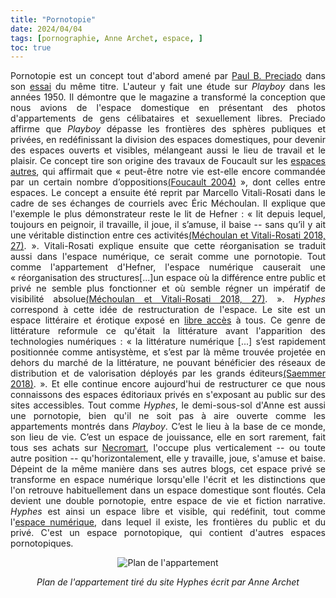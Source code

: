 ```yaml
---
title: "Pornotopie"
date: 2024/04/04
tags: [pornographie, Anne Archet, espace, ]
toc: true
---
```

<DIV STYLE="text-align:justify">

Pornotopie est un concept tout d'abord amené par [Paul B. Preciado](https://fr.wikipedia.org/wiki/Paul_B._Preciado) dans son [essai](https://www.leslibraires.ca/livres/pornotopie-paul-b-preciado-9782081255449.html) du même titre. L'auteur y fait une étude sur *Playboy* dans les années 1950. Il démontre que le magazine a transformé la conception que nous avions de l'espace domestique en présentant des photos d'appartements de gens célibataires et sexuellement libres. Preciado affirme que *Playboy* dépasse les frontières des sphères publiques et privées, en redéfinissant la division des espaces domestiques, pour devenir des espaces ouverts et visibles, mélangeant aussi le lieu de travail et le plaisir. Ce concept tire son origine des travaux de Foucault sur les [espaces autres](https://cgermain97.github.io/Feu-de-Foret/docs/h%C3%A9t%C3%A9ro/), qui affirmait que « peut-être notre vie est-elle encore commandée par un certain nombre d’oppositions[(Foucault 2004)](https://cgermain97.github.io/Feu-de-Foret/docs/biblio/) », dont celles entre espaces. Le concept a ensuite été reprit par Marcello Vitali-Rosati dans le cadre de ses échanges de courriels avec Éric Méchoulan. Il explique que l'exemple le plus démonstrateur reste le lit de Hefner : « lit depuis lequel, toujours en peignoir, il travaille, il joue, il s’amuse, il baise -- sans qu’il y ait une véritable distinction entre ces activités[(Méchoulan et Vitali-Rosati 2018, 27)](https://cgermain97.github.io/Feu-de-Foret/docs/biblio/). ». Vitali-Rosati explique ensuite que cette réorganisation se traduit aussi dans l'espace numérique, ce serait comme une pornotopie. Tout comme l'appartement d'Hefner, l'espace numérique causerait une « réorganisation des structures[...]un espace où la différence entre public et privé ne semble plus fonctionner et où semble régner un impératif de visibilité absolue[(Méchoulan et Vitali-Rosati 2018, 27)](https://cgermain97.github.io/Feu-de-Foret/docs/biblio/). ». *Hyphes* correspond à cette idée de restructuration de l'espace. Le site est un espace littéraire et érotique exposé en [libre accès](https://cgermain97.github.io/Feu-de-Foret/docs/regles/) à tous. Ce genre de littérature reformule ce qu'était la littérature avant l'apparition des technologies numériques : « la littérature numérique [...] s’est rapidement positionnée comme antisystème, et s’est par là même trouvée projetée en dehors du marché de la littérature, ne pouvant bénéficier des réseaux de distribution et de valorisation déployés par les grands éditeurs[(Saemmer 2018)](https://cgermain97.github.io/Feu-de-Foret/docs/biblio/). ». Et elle continue encore aujourd'hui de restructurer ce que nous connaissons des espaces éditoriaux privés en s'exposant au public sur des sites accessibles. Tout comme *Hyphes*, le demi-sous-sol d'Anne est aussi une pornotopie, bien qu'il ne soit pas à aire ouverte comme les appartements montrés dans *Playboy*. C’est le lieu à la base de ce monde, son lieu de vie. C’est un espace de jouissance, elle en sort rarement, fait tous ses achats sur [Necromart](https://hyphes.net/index.php/Necromart.com), l'occupe plus verticalement -- ou toute autre position -- qu'horizontalement, elle y travaille, joue, s'amuse et baise. Dépeint de la même manière dans ses autres blogs, cet espace privé se transforme en espace numérique lorsqu'elle l'écrit et les distinctions que l'on retrouve habituellement dans un espace domestique sont floutés. Cela devient une double pornotopie, entre espace de vie et fiction narrative. *Hyphes* est ainsi un espace libre et visible, qui redéfinit, tout comme l'[espace numérique](https://cgermain97.github.io/Feu-de-Foret/docs/édit), dans lequel il existe, les frontières du public et du privé. C'est un espace pornotopique, qui contient d'autres espaces pornotopiques.

<DIV STYLE="text-align:center">

![Plan de l'appartement](https://hyphes.net/images/thumb/9/91/Plan_de_l%27appartement.png/520px-Plan_de_l%27appartement.png)
    
_Plan de l'appartement tiré du site Hyphes écrit par Anne Archet_